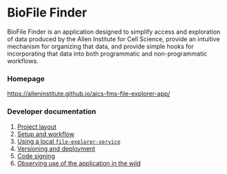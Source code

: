 BioFile Finder
=================

BioFile Finder is an application designed to simplify access and exploration of data produced by the Allen
Institute for Cell Science, provide an intuitive mechanism for organizing that data, and provide simple hooks for
incorporating that data into both programmatic and non-programmatic workflows.


### Homepage
https://alleninstitute.github.io/aics-fms-file-explorer-app/


### Developer documentation
1. [Project layout](dev-docs/01-project-layout.md)
2. [Setup and workflow](dev-docs/02-setup-and-workflow.md)
3. [Using a local `file-explorer-service`](dev-docs/03-using-localhost-datasource.md)
4. [Versioning and deployment](dev-docs/04-versioning-and-deployment.md)
5. [Code signing](dev-docs/05-code-signing.md)
6. [Observing use of the application in the wild](dev-docs/06-monitoring-metrics-tracking.md)
